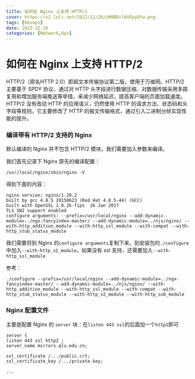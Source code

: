 ```yaml
---
title: 如何在 Nginx 上支持 HTTP/2
cover: https://s2.loli.net/2022/12/26/zN9BEclKUFpyDtw.png
tags: [Devops]
date: 2022-12-26
categories: [Network,Ops]
---
```


# 如何在 Nginx 上支持 HTTP/2

HTTP/2（原名HTTP 2.0）即超文本传输协议第二版，使用于万维网。HTTP/2 主要基于 SPDY 协议，通过对 HTTP 头字段进行数据压缩、对数据传输采用多路复用和增加服务端推送等举措，来减少网络延迟，提高客户端的页面加载速度。HTTP/2 没有改动 HTTP 的应用语义，仍然使用 HTTP 的请求方法、状态码和头字段等规则，它主要修改了 HTTP 的报文传输格式，通过引入二进制分帧实现性能的提升。

<!-- more -->

### 编译带有 HTTP/2 支持的 Nginx

默认编译的 Nginx 并不包含 HTTP/2 模块，我们需要加入参数来编译。

我们首先记录下 Nginx 原先的编译配置：

```shell
/usr/local/nginx/sbin/nginx -V
```

得到下面的内容：

```shell
nginx version: nginx/1.20.2
built by gcc 4.8.5 20150623 (Red Hat 4.8.5-44) (GCC)
built with OpenSSL 1.0.2k-fips  26 Jan 2017
TLS SNI support enabled
configure arguments: --prefix=/usr/local/nginx --add-dynamic-module=../ngx-fancyindex-master/ --add-dynamic-module=../njs/nginx/ --with-http_addition_module --with-http_ssl_module --with-compat --with-http_stub_status_module
```

我们需要将到 Nginx 的`configure arguments`复制下来，到安装包的`./configure`中加入`--with-http_v2_module`，如果没有 ssl 支持，还需要加入`--with-http_ssl_module`

参考：

```shell
./configure --prefix=/usr/local/nginx --add-dynamic-module=../ngx-fancyindex-master/ --add-dynamic-module=../njs/nginx/ --with-http_addition_module --with-http_ssl_module --with-compat --with-http_stub_status_module --with-http_v2_module --with-http_sub_module
```

### Nginx 配置文件

主要是配置 Nginx 的 `server` 块：在`listen 443 ssl`的后面加一个`http2`即可

```nginx
server {
listen 443 ssl http2 ;
server_name mirrors.qlu.edu.cn;

ssl_certificate /.../public.crt;
ssl_certificate_key /.../private.key;

...
```
